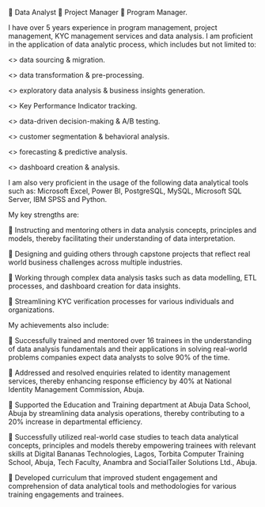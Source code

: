  Data Analyst  Project Manager  Program Manager.

I have over 5 years experience in program management, project management, KYC management services and data analysis. I am proficient in the application of data analytic process, which includes but not limited to:

<> data sourcing & migration.

<> data transformation & pre-processing.

<> exploratory data analysis & business insights generation. 

<> Key Performance Indicator tracking. 

<> data-driven decision-making & A/B testing.

<> customer segmentation & behavioral analysis.

<> forecasting & predictive analysis.

<> dashboard creation & analysis.


I am also very proficient in the usage of the following data analytical tools such as: Microsoft Excel, Power BI, PostgreSQL, MySQL, Microsoft SQL Server, IBM SPSS and Python. 


My key strengths are:

 Instructing and mentoring others in data analysis concepts, principles and models, thereby facilitating their understanding of data interpretation.

 Designing and guiding others through capstone projects that reflect real world business challenges across multiple industries.

 Working through complex data analysis tasks such as data modelling, ETL processes, and dashboard creation for data insights.

 Streamlining KYC verification processes for various individuals and organizations. 


My achievements also include:

 Successfully trained and mentored over 16 trainees in the understanding of data analysis fundamentals and their applications in solving real-world problems companies expect data analysts to solve 90% of the time.

 Addressed and resolved enquiries related to identity management services, thereby enhancing response efficiency by 40% at National Identity Management Commission, Abuja. 

 Supported the Education and Training department at Abuja Data School, Abuja by streamlining data analysis operations, thereby contributing to a 20% increase in departmental efficiency. 

 Successfully utilized real-world case studies to teach data analytical concepts, principles and models thereby empowering trainees with relevant skills at Digital Bananas Technologies, Lagos, Torbita Computer Training School, Abuja, Tech Faculty, Anambra and SocialTailer Solutions Ltd., Abuja.

 Developed curriculum that improved student engagement and comprehension of data analytical tools and methodologies for various training engagements and trainees.

